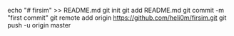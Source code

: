 echo "# firsim" >> README.md
git init
git add README.md
git commit -m "first commit"
git remote add origin https://github.com/heli0m/firsim.git
git push -u origin master
